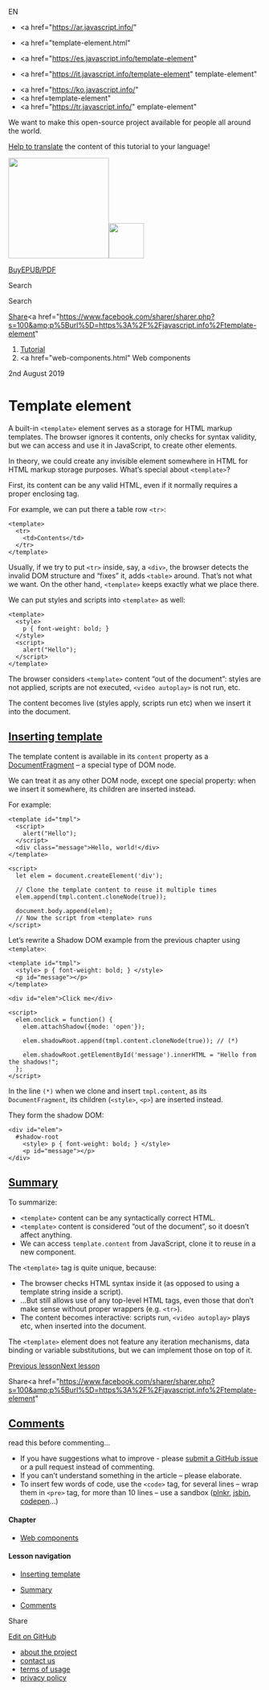 EN

- <a href="https://ar.javascript.info/"
- <a href="template-element.html"
- <a href="https://es.javascript.info/template-element"

- <a href="https://it.javascript.info/template-element"
  template-element"

<!-- -->

- <a href="https://ko.javascript.info/"
- <a href=template-element"
- <a href="https://tr.javascript.info/"
  emplate-element"

We want to make this open-source project available for people all around the world.

[Help to translate](translate.html) the content of this tutorial to your language!

<a href="index.html" class="sitetoolbar__link sitetoolbar__link_logo"><img src="img/sitetoolbar__logo_en.svg" class="sitetoolbar__logo sitetoolbar__logo_normal" width="200" /><img src="img/sitetoolbar__logo_small_en.svg" class="sitetoolbar__logo sitetoolbar__logo_small" width="70" /></a>

<a href="ebook.html" class="buy-book-button"><span class="buy-book-button__extra-text">Buy</span>EPUB/PDF</a>

Search

Search

<a href="tutorial/map.html" class="map">

<span class="share-icons__title">Share</span><a href="https://twitter.com/share?url=https%3A%2F%2Fjavascript.info%2Ftemplate-element" class="share share_tw"></a><a href="https://www.facebook.com/sharer/sharer.php?s=100&amp;p%5Burl%5D=https%3A%2F%2Fjavascript.info%2Ftemplate-element" </a>

1.  <a href="index.html" class="breadcrumbs__link"><span class="breadcrumbs__hidden-text">Tutorial</span></a>
2.  <span id="breadcrumb-1"><a href="web-components.html" Web components</span></a></span>

2nd August 2019

# Template element

A built-in `<template>` element serves as a storage for HTML markup templates. The browser ignores it contents, only checks for syntax validity, but we can access and use it in JavaScript, to create other elements.

In theory, we could create any invisible element somewhere in HTML for HTML markup storage purposes. What’s special about `<template>`?

First, its content can be any valid HTML, even if it normally requires a proper enclosing tag.

For example, we can put there a table row `<tr>`:

    <template>
      <tr>
        <td>Contents</td>
      </tr>
    </template>

Usually, if we try to put `<tr>` inside, say, a `<div>`, the browser detects the invalid DOM structure and “fixes” it, adds `<table>` around. That’s not what we want. On the other hand, `<template>` keeps exactly what we place there.

We can put styles and scripts into `<template>` as well:

    <template>
      <style>
        p { font-weight: bold; }
      </style>
      <script>
        alert("Hello");
      </script>
    </template>

The browser considers `<template>` content “out of the document”: styles are not applied, scripts are not executed, `<video autoplay>` is not run, etc.

The content becomes live (styles apply, scripts run etc) when we insert it into the document.

## <a href="template-element.html#inserting-template" id="inserting-template" class="main__anchor">Inserting template</a>

The template content is available in its `content` property as a [DocumentFragment](modifying-document.html#document-fragment) – a special type of DOM node.

We can treat it as any other DOM node, except one special property: when we insert it somewhere, its children are inserted instead.

For example:

<a href="template-element.html#" class="toolbar__button toolbar__button_run" title="show"></a>

<a href="template-element.html#" class="toolbar__button toolbar__button_edit" title="open in sandbox"></a>

    <template id="tmpl">
      <script>
        alert("Hello");
      </script>
      <div class="message">Hello, world!</div>
    </template>

    <script>
      let elem = document.createElement('div');

      // Clone the template content to reuse it multiple times
      elem.append(tmpl.content.cloneNode(true));

      document.body.append(elem);
      // Now the script from <template> runs
    </script>

Let’s rewrite a Shadow DOM example from the previous chapter using `<template>`:

<a href="template-element.html#" class="toolbar__button toolbar__button_run" title="show"></a>

<a href="template-element.html#" class="toolbar__button toolbar__button_edit" title="open in sandbox"></a>

    <template id="tmpl">
      <style> p { font-weight: bold; } </style>
      <p id="message"></p>
    </template>

    <div id="elem">Click me</div>

    <script>
      elem.onclick = function() {
        elem.attachShadow({mode: 'open'});

        elem.shadowRoot.append(tmpl.content.cloneNode(true)); // (*)

        elem.shadowRoot.getElementById('message').innerHTML = "Hello from the shadows!";
      };
    </script>

In the line `(*)` when we clone and insert `tmpl.content`, as its `DocumentFragment`, its children (`<style>`, `<p>`) are inserted instead.

They form the shadow DOM:

    <div id="elem">
      #shadow-root
        <style> p { font-weight: bold; } </style>
        <p id="message"></p>
    </div>

## <a href="template-element.html#summary" id="summary" class="main__anchor">Summary</a>

To summarize:

- `<template>` content can be any syntactically correct HTML.
- `<template>` content is considered “out of the document”, so it doesn’t affect anything.
- We can access `template.content` from JavaScript, clone it to reuse in a new component.

The `<template>` tag is quite unique, because:

- The browser checks HTML syntax inside it (as opposed to using a template string inside a script).
- …But still allows use of any top-level HTML tags, even those that don’t make sense without proper wrappers (e.g. `<tr>`).
- The content becomes interactive: scripts run, `<video autoplay>` plays etc, when inserted into the document.

The `<template>` element does not feature any iteration mechanisms, data binding or variable substitutions, but we can implement those on top of it.

<a href="shadow-dom.html" class="page__nav page__nav_prev"><span class="page__nav-text"><span class="page__nav-text-shortcut"></span></span><span class="page__nav-text-alternate">Previous lesson</span></a><a href="slots-composition.html" class="page__nav page__nav_next"><span class="page__nav-text"><span class="page__nav-text-shortcut"></span></span><span class="page__nav-text-alternate">Next lesson</span></a>

<span class="share-icons__title">Share</span><a href="https://twitter.com/share?url=https%3A%2F%2Fjavascript.info%2Ftemplate-element" class="share share_tw"></a><a href="https://www.facebook.com/sharer/sharer.php?s=100&amp;p%5Burl%5D=https%3A%2F%2Fjavascript.info%2Ftemplate-element" </a>

<a href="tutorial/map.html" class="map">

## <a href="template-element.html#comments" id="comments">Comments</a>

<span class="comments__read-before-link">read this before commenting…</span>

- If you have suggestions what to improve - please [submit a GitHub issue](https://github.com/javascript-tutorial/en.javascript.info/issues/new) or a pull request instead of commenting.
- If you can't understand something in the article – please elaborate.
- To insert few words of code, use the `<code>` tag, for several lines – wrap them in `<pre>` tag, for more than 10 lines – use a sandbox ([plnkr](https://plnkr.co/edit/?p=preview), [jsbin](https://jsbin.com), [codepen](http://codepen.io)…)

<a href="tutorial/map.html" class="map"></a>

#### Chapter

- <a href="web-components.html" class="sidebar__link">Web components</a>

#### Lesson navigation

- <a href="template-element.html#inserting-template" class="sidebar__link">Inserting template</a>
- <a href="template-element.html#summary" class="sidebar__link">Summary</a>

- <a href="template-element.html#comments" class="sidebar__link">Comments</a>

Share

<a href="https://twitter.com/share?url=https%3A%2F%2Fjavascript.info%2Ftemplate-element" class="share share_tw sidebar__share"></a><a href="https://www.facebook.com/sharer/sharer.php?s=100&amp;p%5Burl%5D=https%3A%2F%2Fjavascript.info%2Ftemplate-element" class="share share_fb sidebar__share"></a>

<a href="https://github.com/javascript-tutorial/en.javascript.info/blob/master/8-web-components/4-template-element" class="sidebar__link">Edit on GitHub</a>

- <a href="about.html" class="page-footer__link">about the project</a>
- <a href="about.html#contact-us" class="page-footer__link">contact us</a>
- <a href="terms.html" class="page-footer__link">terms of usage</a>
- <a href="privacy.html" class="page-footer__link">privacy policy</a>
